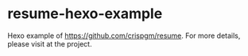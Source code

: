 # resume-hexo-example

Hexo example of <https://github.com/crispgm/resume>. For more details, please visit at the project.
